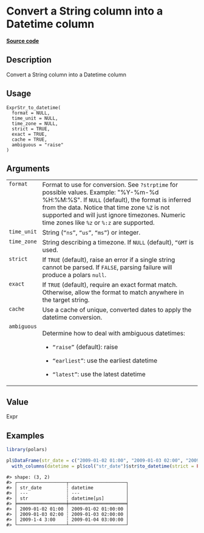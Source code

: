 

# Convert a String column into a Datetime column

[**Source code**](https://github.com/pola-rs/r-polars/tree/main/R/expr__string.R#L171)

## Description

Convert a String column into a Datetime column

## Usage

<pre><code class='language-R'>ExprStr_to_datetime(
  format = NULL,
  time_unit = NULL,
  time_zone = NULL,
  strict = TRUE,
  exact = TRUE,
  cache = TRUE,
  ambiguous = "raise"
)
</code></pre>

## Arguments

<table>
<tr>
<td style="white-space: nowrap; font-family: monospace; vertical-align: top">
<code id="ExprStr_to_datetime_:_format">format</code>
</td>
<td>
Format to use for conversion. See <code>?strptime</code> for possible
values. Example: "%Y-%m-%d %H:%M:%S". If <code>NULL</code> (default),
the format is inferred from the data. Notice that time zone
<code style="white-space: pre;">%Z</code> is not supported and will just
ignore timezones. Numeric time zones like
<code style="white-space: pre;">%z</code> or
<code style="white-space: pre;">%:z</code> are supported.
</td>
</tr>
<tr>
<td style="white-space: nowrap; font-family: monospace; vertical-align: top">
<code id="ExprStr_to_datetime_:_time_unit">time_unit</code>
</td>
<td>
String (<code>“ns”</code>, <code>“us”</code>, <code>“ms”</code>) or
integer.
</td>
</tr>
<tr>
<td style="white-space: nowrap; font-family: monospace; vertical-align: top">
<code id="ExprStr_to_datetime_:_time_zone">time_zone</code>
</td>
<td>
String describing a timezone. If <code>NULL</code> (default),
<code style="white-space: pre;">“GMT</code> is used.
</td>
</tr>
<tr>
<td style="white-space: nowrap; font-family: monospace; vertical-align: top">
<code id="ExprStr_to_datetime_:_strict">strict</code>
</td>
<td>
If <code>TRUE</code> (default), raise an error if a single string cannot
be parsed. If <code>FALSE</code>, parsing failure will produce a polars
<code>null</code>.
</td>
</tr>
<tr>
<td style="white-space: nowrap; font-family: monospace; vertical-align: top">
<code id="ExprStr_to_datetime_:_exact">exact</code>
</td>
<td>
If <code>TRUE</code> (default), require an exact format match.
Otherwise, allow the format to match anywhere in the target string.
</td>
</tr>
<tr>
<td style="white-space: nowrap; font-family: monospace; vertical-align: top">
<code id="ExprStr_to_datetime_:_cache">cache</code>
</td>
<td>
Use a cache of unique, converted dates to apply the datetime conversion.
</td>
</tr>
<tr>
<td style="white-space: nowrap; font-family: monospace; vertical-align: top">
<code id="ExprStr_to_datetime_:_ambiguous">ambiguous</code>
</td>
<td>

Determine how to deal with ambiguous datetimes:

<ul>
<li>

<code>“raise”</code> (default): raise

</li>
<li>

<code>“earliest”</code>: use the earliest datetime

</li>
<li>

<code>“latest”</code>: use the latest datetime

</li>
</ul>
</td>
</tr>
</table>

## Value

Expr

## Examples

``` r
library(polars)

pl$DataFrame(str_date = c("2009-01-02 01:00", "2009-01-03 02:00", "2009-1-4 3:00"))$
  with_columns(datetime = pl$col("str_date")$str$to_datetime(strict = FALSE))
```

    #> shape: (3, 2)
    #> ┌──────────────────┬─────────────────────┐
    #> │ str_date         ┆ datetime            │
    #> │ ---              ┆ ---                 │
    #> │ str              ┆ datetime[μs]        │
    #> ╞══════════════════╪═════════════════════╡
    #> │ 2009-01-02 01:00 ┆ 2009-01-02 01:00:00 │
    #> │ 2009-01-03 02:00 ┆ 2009-01-03 02:00:00 │
    #> │ 2009-1-4 3:00    ┆ 2009-01-04 03:00:00 │
    #> └──────────────────┴─────────────────────┘
